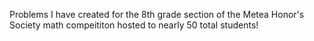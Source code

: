 Problems I have created for the 8th grade section of the Metea Honor's Society math compeititon hosted to nearly 50 total students!
